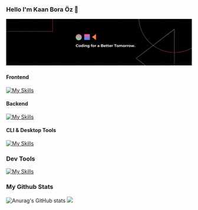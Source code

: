 ### Hello I'm Kaan Bora Öz 👋

[![App Platorm](https://github.com/benkaan2/benkaan2/blob/main/2.png)](https://github.com/benkaan2/benkaan2/)


#### Frontend
[![My Skills](https://skillicons.dev/icons?i=js,html,css,react,tailwind,nextjs,ts)](https://skillicons.dev)

#### Backend
[![My Skills](https://skillicons.dev/icons?i=cs,dotnet,postgres,sqlite)](https://skillicons.dev)

#### CLI & Desktop Tools
[![My Skills](https://skillicons.dev/icons?i=rust,tauri,linux,bash)](https://skillicons.dev)

### Dev Tools
[![My Skills](https://skillicons.dev/icons?i=git,aws,stackoverflow,nginx,vercel,gcp,azure,netlify,redis,notion,npm)](https://skillicons.dev)

### My Github Stats
![Anurag's GitHub stats](https://github-readme-stats.vercel.app/api?username=anuraghazra&show_icons=true&theme=radical)
![](https://komarev.com/ghpvc/?username=kaanboraoz)
